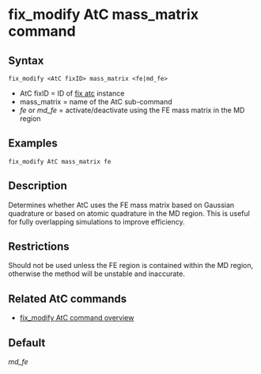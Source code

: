 # fix_modify AtC mass_matrix command

## Syntax

    fix_modify <AtC fixID> mass_matrix <fe|md_fe>

-   AtC fixID = ID of [fix atc](fix_atc) instance
-   mass_matrix = name of the AtC sub-command
-   *fe* or *md_fe* = activate/deactivate using the FE mass matrix in
    the MD region

## Examples

``` LAMMPS
fix_modify AtC mass_matrix fe
```

## Description

Determines whether AtC uses the FE mass matrix based on Gaussian
quadrature or based on atomic quadrature in the MD region. This is
useful for fully overlapping simulations to improve efficiency.

## Restrictions

Should not be used unless the FE region is contained within the MD
region, otherwise the method will be unstable and inaccurate.

## Related AtC commands

-   [fix_modify AtC command overview](atc_fix_modify)

## Default

*md_fe*
